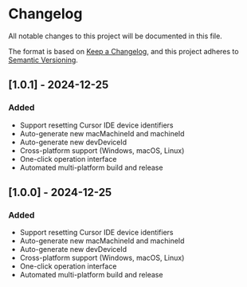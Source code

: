 # Changelog

All notable changes to this project will be documented in this file.

The format is based on [Keep a Changelog](https://keepachangelog.com/en/1.0.0/),
and this project adheres to [Semantic Versioning](https://semver.org/spec/v2.0.0.html).

## [1.0.1] - 2024-12-25

### Added
- Support resetting Cursor IDE device identifiers
- Auto-generate new macMachineId and machineId
- Auto-generate new devDeviceId
- Cross-platform support (Windows, macOS, Linux)
- One-click operation interface
- Automated multi-platform build and release 

## [1.0.0] - 2024-12-25

### Added
- Support resetting Cursor IDE device identifiers
- Auto-generate new macMachineId and machineId
- Auto-generate new devDeviceId
- Cross-platform support (Windows, macOS, Linux)
- One-click operation interface
- Automated multi-platform build and release 